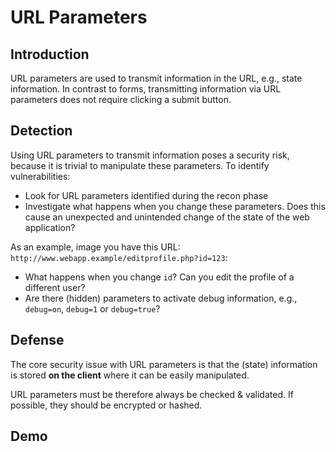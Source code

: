 # URL Parameters

## Introduction
URL parameters are used to transmit information in the URL, e.g., state information. In contrast to forms, transmitting information via URL parameters does not require clicking a submit button.

## Detection
Using URL parameters to transmit information poses a security risk, because it is trivial to manipulate these parameters. To identify vulnerabilities:
* Look for URL parameters identified during the recon phase
* Investigate what happens when you change these parameters. Does this cause an unexpected and unintended change of the state of the web application?

As an example, image you have this URL: `http://www.webapp.example/editprofile.php?id=123`:
* What happens when you change `id`? Can you edit the profile of a different user?
* Are there (hidden) parameters to activate debug information, e.g., `debug=on`, `debug=1` or `debug=true`?

## Defense
The core security issue with URL parameters is that the (state) information is stored **on the client** where it can be easily manipulated.

URL parameters must be therefore always be checked & validated. If possible, they should be encrypted or hashed.

## Demo
